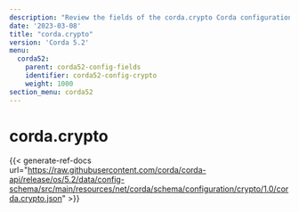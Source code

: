 ```yaml
---
description: "Review the fields of the corda.crypto Corda configuration section."
date: '2023-03-08'
title: "corda.crypto"
version: 'Corda 5.2'
menu:
  corda52:
    parent: corda52-config-fields
    identifier: corda52-config-crypto
    weight: 1000
section_menu: corda52
---
```

# corda.crypto

{{< generate-ref-docs url="https://raw.githubusercontent.com/corda/corda-api/release/os/5.2/data/config-schema/src/main/resources/net/corda/schema/configuration/crypto/1.0/corda.crypto.json" >}}
